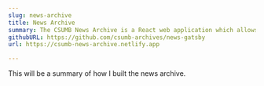 ```yaml
---
slug: news-archive
title: News Archive
summary: The CSUMB News Archive is a React web application which allows campus staff to view and search for archived news articles for Cal State University, Monterey Bay. The implementation of this application allows unneeded news stories to be removed from the campus website database while keeping them for reference. This project saved the University from paying unnecessary database hosting costs, as it is a no cost solution.
githubURL: https://github.com/csumb-archives/news-gatsby
url: https://csumb-news-archive.netlify.app

---
```


This will be a summary of how I built the news archive.
